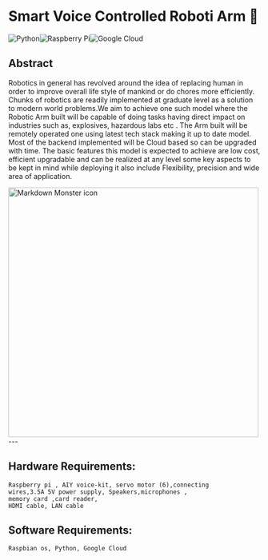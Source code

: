 # Smart Voice Controlled Roboti Arm 🤖

<img alt="Python" src="https://img.shields.io/badge/python-%2314354C.svg?style=for-the-badge&logo=python&logoColor=red"/><img alt="Raspberry Pi" src="https://img.shields.io/badge/-RaspberryPi-C51A4A?style=for-the-badge&logo=Raspberry-Pi&logoColor=blue"/><img alt="Google Cloud" src="https://img.shields.io/badge/GoogleCloud-%234285F4.svg?style=for-the-badge&logo=google-cloud&logoColor=green"/>

## Abstract
Robotics in general has revolved around the idea of replacing human
in order to improve overall life style of mankind or do chores more
efficiently.
Chunks of robotics are readily implemented at graduate level as a
solution to modern world problems.We aim to achieve one such
model where the Robotic Arm built will be capable of doing tasks
having direct impact on industries such as, explosives, hazardous
labs etc . The Arm built will be remotely operated one using latest
tech stack making it up to date model. Most of the backend
implemented will be Cloud based so can be upgraded with time. The basic features this model is expected to achieve are low cost, efficient upgradable and can be realized at any level some key
aspects to be kept in mind while deploying it also include
Flexibility, precision and wide area of application.

<img src="https://raw.githubusercontent.com/prompt-07/Robotic-arn/main/public/systemarch.jpeg"
     alt="Markdown Monster icon"
     style="width: 500px ;float: left; margin-right: 10px;" />

<br>
---

## Hardware Requirements:
```
Raspberry pi , AIY voice-kit, servo motor (6),connecting
wires,3.5A 5V power supply, Speakers,microphones ,
memory card ,card reader,
HDMI cable, LAN cable
```

## Software Requirements:
```
Raspbian os, Python, Google Cloud 
```
